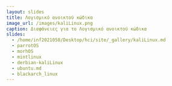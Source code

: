```yaml
---
layout: slides
title: Λογισμικό ανοικτού κώδικα
image_url: /images/kaliLinux.png
caption: Διαφάνειες για το Λογισμικό ανοικτού κώδικα
slides:
  - /home/inf2021058/Desktop/hci/site/_gallery/kaliLinux.md
  - parrotOS
  - morhOS
  - mintlinux
  - derbian-kaliLinux
  - ubuntu.md
  - blackarch_linux
---
```

